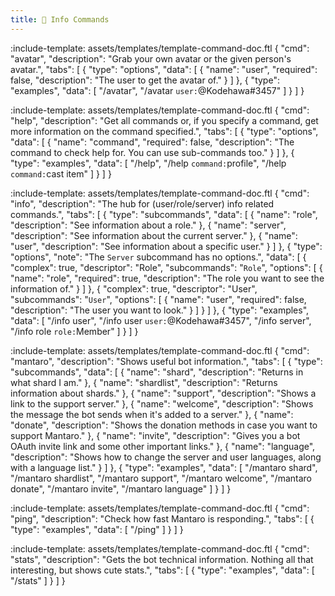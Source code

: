 ```yaml
---
title: 💭 Info Commands
---
```


:include-template: assets/templates/template-command-doc.ftl {
"cmd": "avatar",
"description": "Grab your own avatar or the given person's avatar.",
"tabs": [
{
"type": "options",
"data": [
{
"name": "user",
"required": false,
"description": "The user to get the avatar of."
}
]
},
{
"type": "examples",
"data": [
"/avatar",
"/avatar `user:`@Kodehawa#3457"
]
}
]
}

:include-template: assets/templates/template-command-doc.ftl {
"cmd": "help",
"description": "Get all commands or, if you specify a command, get more information on the command specified.",
"tabs": [
{
"type": "options",
"data": [
{
"name": "command",
"required": false,
"description": "The command to check help for. You can use sub-commands too."
}
]
},
{
"type": "examples",
"data": [
"/help",
"/help `command:`profile",
"/help `command:`cast item"
]
}
]
}


:include-template: assets/templates/template-command-doc.ftl {
"cmd": "info",
"description": "The hub for (user/role/server) info related commands.",
"tabs": [
{
"type": "subcommands",
"data": [
{
"name": "role",
"description": "See information about a role."
},
{
"name": "server",
"description": "See information about the current server."
},
{
"name": "user",
"description": "See information about a specific user."
}
]
},
{
"type": "options",
"note": "The `Server` subcommand has no options.",
"data": [
{
"complex": true,
"descriptor": "Role",
"subcommands": "`Role`",
"options": [
{
"name": "role",
"required": true,
"description": "The role you want to see the information of."
}
]
},
{
"complex": true,
"descriptor": "User",
"subcommands": "`User`",
"options": [
{
"name": "user",
"required": false,
"description": "The user you want to look."
}
]
}
]
},
{
"type": "examples",
"data": [
"/info user",
"/info user `user:`@Kodehawa#3457",
"/info server",
"/info role `role:`Member"
]
}
]
}

:include-template: assets/templates/template-command-doc.ftl {
"cmd": "mantaro",
"description": "Shows useful bot information.",
"tabs": [
{
"type": "subcommands",
"data": [
{
"name": "shard",
"description": "Returns in what shard I am."
},
{
"name": "shardlist",
"description": "Returns information about shards."
},
{
"name": "support",
"description": "Shows a link to the support server."
},
{
"name": "welcome",
"description": "Shows the message the bot sends when it's added to a server."
},
{
"name": "donate",
"description": "Shows the donation methods in case you want to support Mantaro."
},
{
"name": "invite",
"description": "Gives you a bot OAuth invite link and some other important links."
},
{
"name": "language",
"description": "Shows how to change the server and user languages, along with a language list."
}
]
},
{
"type": "examples",
"data": [
"/mantaro shard",
"/mantaro shardlist",
"/mantaro support",
"/mantaro welcome",
"/mantaro donate",
"/mantaro invite",
"/mantaro language"
]
}
]
}

:include-template: assets/templates/template-command-doc.ftl {
"cmd": "ping",
"description": "Check how fast Mantaro is responding.",
"tabs": [
{
"type": "examples",
"data": [
"/ping"
]
}
]
}



:include-template: assets/templates/template-command-doc.ftl {
"cmd": "stats",
"description": "Gets the bot technical information. Nothing all that interesting, but shows cute stats.",
"tabs": [
{
"type": "examples",
"data": [
"/stats"
]
}
]
}
